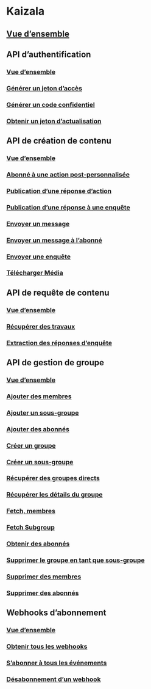 # Kaizala
## [Vue d’ensemble](../docs-ref-index/index.md)
## API d’authentification
### [Vue d’ensemble](kaizala.microsoft.com/Authentication-APIs.yml)
### [Générer un jeton d’accès](kaizala.microsoft.com/Authentication-APIs/Generate-Access-Token.yml)
### [Générer un code confidentiel](kaizala.microsoft.com/Authentication-APIs/Generate-Pin.yml)
### [Obtenir un jeton d’actualisation](kaizala.microsoft.com/Authentication-APIs/Get-Refresh-Token.yml)
## API de création de contenu
### [Vue d’ensemble](kaizala.microsoft.com/Content-Creation-APIs.yml)
### [Abonné à une action post-personnalisée](kaizala.microsoft.com/Content-Creation-APIs/Post-Custom-Action-Subscriber.yml)
### [Publication d’une réponse d’action](kaizala.microsoft.com/Content-Creation-APIs/Posting-Action-Response.yml)
### [Publication d’une réponse à une enquête](kaizala.microsoft.com/Content-Creation-APIs/Posting-Survey-Response.yml)
### [Envoyer un message](kaizala.microsoft.com/Content-Creation-APIs/Send-Message.yml)
### [Envoyer un message à l’abonné](kaizala.microsoft.com/Content-Creation-APIs/Send-Message-To-Subscriber.yml)
### [Envoyer une enquête](kaizala.microsoft.com/Content-Creation-APIs/Send-Survey.yml)
### [Télécharger Média](kaizala.microsoft.com/Content-Creation-APIs/Upload-Media.yml)
## API de requête de contenu
### [Vue d’ensemble](kaizala.microsoft.com/Content-Query-APIs.yml)
### [Récupérer des travaux](kaizala.microsoft.com/Content-Query-APIs/Fetch-Jobs.yml)
### [Extraction des réponses d’enquête](kaizala.microsoft.com/Content-Query-APIs/Fetching-Survey-Responses.yml)
## API de gestion de groupe
### [Vue d’ensemble](kaizala.microsoft.com/Group-Management-APIs.yml)
### [Ajouter des membres](kaizala.microsoft.com/Group-Management-APIs/Add-Members.yml)
### [Ajouter un sous-groupe](kaizala.microsoft.com/Group-Management-APIs/Add-Subgroup.yml)
### [Ajouter des abonnés](kaizala.microsoft.com/Group-Management-APIs/Add-Subscribers.yml)
### [Créer un groupe](kaizala.microsoft.com/Group-Management-APIs/Create-Group.yml)
### [Créer un sous-groupe](kaizala.microsoft.com/Group-Management-APIs/Create-Subgroup.yml)
### [Récupérer des groupes directs](kaizala.microsoft.com/Group-Management-APIs/Fetch-Direct-Groups.yml)
### [Récupérer les détails du groupe](kaizala.microsoft.com/Group-Management-APIs/Fetch-Group-Details.yml)
### [Fetch, membres](kaizala.microsoft.com/Group-Management-APIs/Fetch-Members.yml)
### [Fetch Subgroup](kaizala.microsoft.com/Group-Management-APIs/Fetch-Subgroup.yml)
### [Obtenir des abonnés](kaizala.microsoft.com/Group-Management-APIs/Get-Subscribers.yml)
### [Supprimer le groupe en tant que sous-groupe](kaizala.microsoft.com/Group-Management-APIs/Remove-Group-As-Subgroup.yml)
### [Supprimer des membres](kaizala.microsoft.com/Group-Management-APIs/Remove-Members.yml)
### [Supprimer des abonnés](kaizala.microsoft.com/Group-Management-APIs/Remove-Subscribers.yml)
## Webhooks d’abonnement
### [Vue d’ensemble](kaizala.microsoft.com/Subscription-Webhooks.yml)
### [Obtenir tous les webhooks](kaizala.microsoft.com/Subscription-Webhooks/Get-All-Webhooks.yml)
### [S’abonner à tous les événements](kaizala.microsoft.com/Subscription-Webhooks/Subscribe-To-All-Events.yml)
### [Désabonnement d’un webhook](kaizala.microsoft.com/Subscription-Webhooks/Unsubscribing-A-Webhook.yml)
